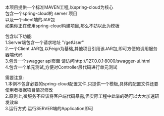 本项目提供一个标准MAVEN工程,以spring-cloud为核心</br>
包含一个spring-cloud的 server 项目</br>
以及一个client端的JAR包</br>
如果你正在使用spring-cloud构建项目,那么不妨以此为模板</br>

包含以下功能:</br>
1.Server端包含一个请求地址 "/getUser"</br>
2.一个Client JAR包,以Feign为基础,其他项目引用该JAR包,即可方便的调用服务器端代码</br>
3.包含一个swagger api页面 请访问http://127.0.0.1:8000/swagger-ui.html</br>
4.包含一个单元测试,方便对Controller层代码进行单元测试</br>

需要注意:</br>
1.本例不包含必要的spring-cloud配置文件,只提供一个模板,具体的配置文件还要使用者根据项目情况修改</br>
2.原则上,微服务不应该将客户端代码暴露,但实际工程中此举的确可以大大加速研发效率</br>
3.运行方式:运行SERVER端的Application即可</br>
